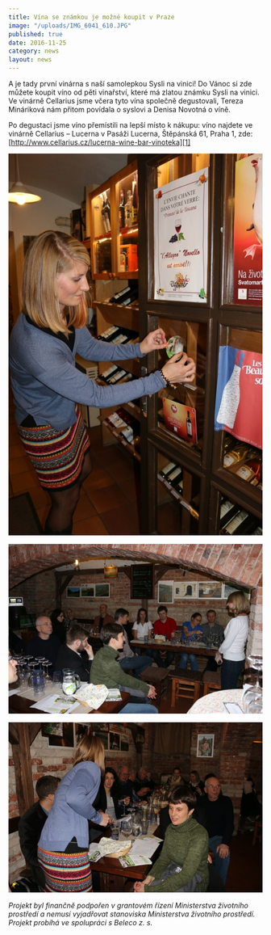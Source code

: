 ```yaml
---
title: Vína se známkou je možné koupit v Praze
image: "/uploads/IMG_6041_610.JPG"
published: true
date: 2016-11-25
category: news
layout: news
---
```

A je tady první vinárna s naší samolepkou Sysli na vinici! Do Vánoc si
zde můžete koupit víno od pěti vinařství, které má zlatou známku Sysli
na vinici. Ve vinárně Cellarius jsme včera tyto vína společně
degustovali, Tereza Mináriková nám přitom povídala o syslovi a Denisa
Novotná o víně.

Po degustaci jsme víno přemístili na lepší místo k nákupu: víno najdete
ve vinárně Cellarius – Lucerna v Pasáži Lucerna, Štěpánská 61, Praha 1,
zde: [http://www.cellarius.cz/lucerna-wine-bar-vinoteka][1]

![](/uploads/IMG_6039_610.JPG)

![](/uploads/IMG_6044_610.JPG)

![](/uploads/IMG_6047_610.JPG)

*Projekt byl finančně podpořen v grantovém řízení Ministerstva životního
prostředí a nemusí vyjadřovat stanoviska Ministerstva životního
prostředí.  
Projekt probíhá ve spolupráci s Beleco z. s.*


[1]: http://www.cellarius.cz/lucerna-wine-bar-vinoteka
